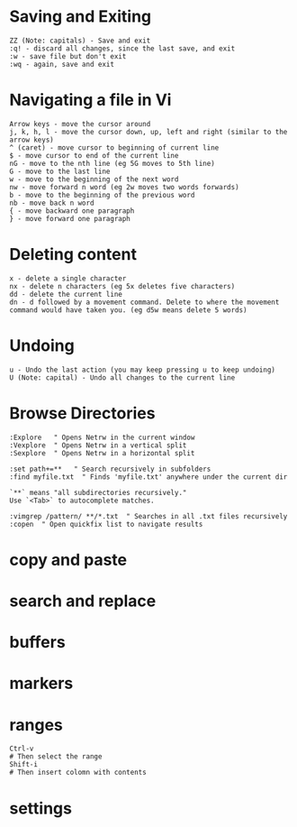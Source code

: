 # Saving and Exiting

    ZZ (Note: capitals) - Save and exit
    :q! - discard all changes, since the last save, and exit
    :w - save file but don't exit
    :wq - again, save and exit

# Navigating a file in Vi

    Arrow keys - move the cursor around
    j, k, h, l - move the cursor down, up, left and right (similar to the arrow keys)
    ^ (caret) - move cursor to beginning of current line
    $ - move cursor to end of the current line
    nG - move to the nth line (eg 5G moves to 5th line)
    G - move to the last line
    w - move to the beginning of the next word
    nw - move forward n word (eg 2w moves two words forwards)
    b - move to the beginning of the previous word
    nb - move back n word
    { - move backward one paragraph
    } - move forward one paragraph

# Deleting content

    x - delete a single character
    nx - delete n characters (eg 5x deletes five characters)
    dd - delete the current line
    dn - d followed by a movement command. Delete to where the movement command would have taken you. (eg d5w means delete 5 words)

# Undoing

    u - Undo the last action (you may keep pressing u to keep undoing)
    U (Note: capital) - Undo all changes to the current line

# Browse Directories
```
:Explore   " Opens Netrw in the current window
:Vexplore  " Opens Netrw in a vertical split
:Sexplore  " Opens Netrw in a horizontal split

:set path+=**   " Search recursively in subfolders
:find myfile.txt  " Finds 'myfile.txt' anywhere under the current dir
```

    `**` means "all subdirectories recursively."
    Use `<Tab>` to autocomplete matches.

```
:vimgrep /pattern/ **/*.txt  " Searches in all .txt files recursively
:copen  " Open quickfix list to navigate results
```

# copy and paste
# search and replace
# buffers
# markers
# ranges

```
Ctrl-v
# Then select the range
Shift-i
# Then insert colomn with contents
```



# settings
